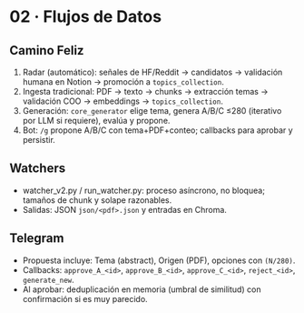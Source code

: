 # 02 · Flujos de Datos

## Camino Feliz
1) Radar (automático): señales de HF/Reddit → candidatos → validación humana en Notion → promoción a `topics_collection`.
2) Ingesta tradicional: PDF → texto → chunks → extracción temas → validación COO → embeddings → `topics_collection`.
3) Generación: `core_generator` elige tema, genera A/B/C ≤280 (iterativo por LLM si requiere), evalúa y propone.
4) Bot: `/g` propone A/B/C con tema+PDF+conteo; callbacks para aprobar y persistir.

## Watchers
- watcher_v2.py / run_watcher.py: proceso asíncrono, no bloquea; tamaños de chunk y solape razonables.
- Salidas: JSON `json/<pdf>.json` y entradas en Chroma.

## Telegram
- Propuesta incluye: Tema (abstract), Origen (PDF), opciones con `(N/280)`.
- Callbacks: `approve_A_<id>`, `approve_B_<id>`, `approve_C_<id>`, `reject_<id>`, `generate_new`.
- Al aprobar: deduplicación en memoria (umbral de similitud) con confirmación si es muy parecido.

